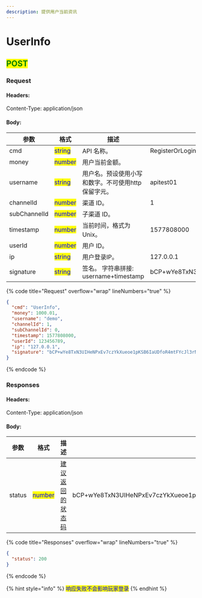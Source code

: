 ```yaml
---
description: 提供用户当前资讯
---
```


# UserInfo

## <mark style="color:green;">POST</mark>

### **Request**

#### Headers:

Content-Type: application/json

#### Body:

<table><thead><tr><th width="164">参数</th><th width="113">格式</th><th>描述</th><th data-hidden>范例</th></tr></thead><tbody><tr><td>cmd</td><td><mark style="color:blue;">string</mark></td><td>API 名称。</td><td>RegisterOrLoginReq</td></tr><tr><td>money</td><td><mark style="color:blue;">number</mark></td><td>用户当前金额。</td><td></td></tr><tr><td>username</td><td><mark style="color:blue;">string</mark></td><td>用户名。预设使用小写和数字。不可使用http保留字元。</td><td>apitest01</td></tr><tr><td>channelId</td><td><mark style="color:blue;">number</mark></td><td>渠道 ID。</td><td>1</td></tr><tr><td>subChannelId</td><td><mark style="color:blue;">number</mark></td><td>子渠道 ID。 </td><td></td></tr><tr><td>timestamp</td><td><mark style="color:blue;">number</mark></td><td>当前时间，格式为Unix。</td><td>1577808000</td></tr><tr><td>userId</td><td><mark style="color:blue;">number</mark></td><td>用户 ID。</td><td></td></tr><tr><td>ip</td><td><mark style="color:blue;">string</mark></td><td>用户登录IP。</td><td>127.0.0.1</td></tr><tr><td>signature</td><td><mark style="color:blue;">string</mark></td><td>签名。 字符串拼接: username+timestamp</td><td>bCP+wYe8TxN3UIHeNPxEv7czYkXueoe1pKSB6IaUDfoR4mtFYcJl3rNFk8Uz84XAHfeD3mNE+p4gECOVw2JxxQ==</td></tr></tbody></table>

{% code title="Request" overflow="wrap" lineNumbers="true" %}
```json
{
  "cmd": "UserInfo",
  "money": 1000.01,
  "username": "demo",
  "channelId": 1,
  "subChannelId": 0,
  "timestamp": 1577808000,
  "userId": 123456789,
  "ip": "127.0.0.1",
  "signature": "bCP+wYe8TxN3UIHeNPxEv7czYkXueoe1pKSB6IaUDfoR4mtFYcJl3rNFk8Uz84XAHfeD3mNE+p4gECOVw2JxxQ=="
}
```
{% endcode %}

### **Responses**

#### Headers:

Content-Type: application/json

#### Body:

<table><thead><tr><th width="164">参数</th><th width="150">格式</th><th>描述</th><th data-hidden>范例</th></tr></thead><tbody><tr><td>status</td><td><mark style="color:blue;">number</mark></td><td><a href="../../ebet-zhuang-tai-ma.md#jian-yi-xiang-ying-de-zhuang-tai-dai-ma">建议返回的状态码</a></td><td>bCP+wYe8TxN3UIHeNPxEv7czYkXueoe1pKSB6IaUDfoR4mtFYcJl3rNFk8Uz84XAHfeD3mNE+p4gECOVw2JxxQ==</td></tr></tbody></table>

{% code title="Responses" overflow="wrap" lineNumbers="true" %}
```json
{
  "status": 200
}
```
{% endcode %}

{% hint style="info" %}
<mark style="color:blue;">响应失败不会影响玩家登录</mark>
{% endhint %}
